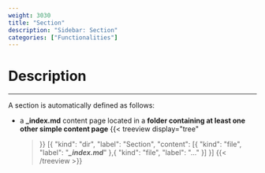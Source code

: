 ```yaml
---
weight: 3030
title: "Section"
description: "Sidebar: Section"
categories: ["Functionalities"]
---
```


# Description
---

A section is automatically defined as follows:
* a **_index.md** content page located in a **folder containing at least one other simple content page**
    {{< treeview
        display="tree"
    >}}
        [{
            "kind": "dir",
            "label": "Section",
                "content": [{
                    "kind": "file",
                    "label": "***_index.md***"
                  },{
                    "kind": "file",
                    "label": "..."
                  }]
        }]
    {{< /treeview >}}